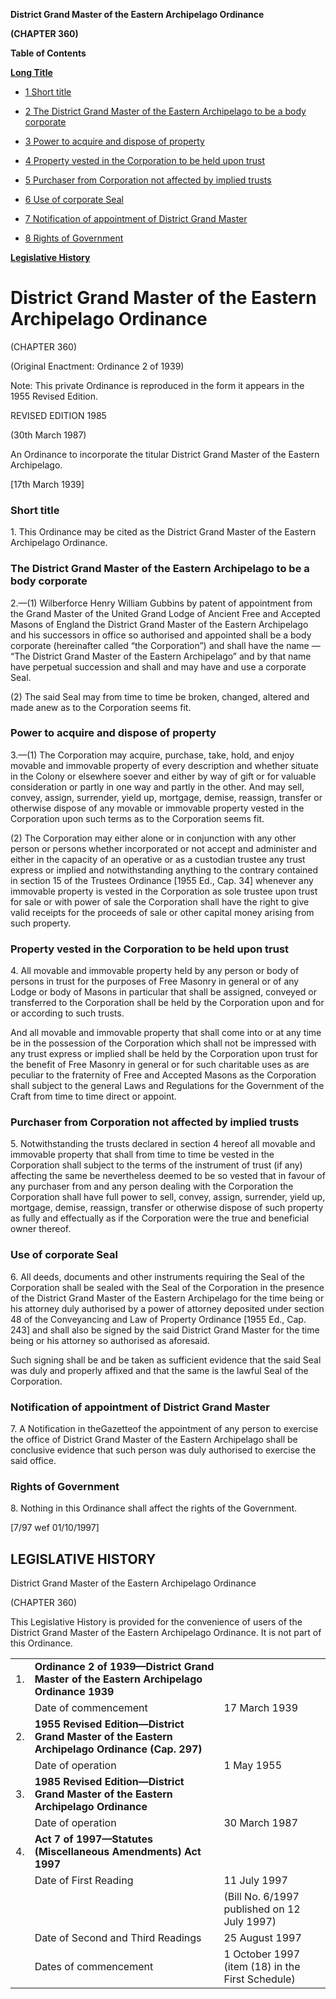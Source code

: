 **District Grand Master of the Eastern Archipelago Ordinance**

**(CHAPTER 360)**

**Table of Contents**

[**Long Title**](#District-Grand-Master-of-the-Eastern-Archipelago-Ordinance)

- [1 Short title](#Short-title)

- [2 The District Grand Master of the Eastern Archipelago to be a body corporate](#The-District-Grand-Master-of-the-Eastern-Archipelago-to-be-a-body-corporate)

- [3 Power to acquire and dispose of property](#Power-to-acquire-and-dispose-of-property)

- [4 Property vested in the Corporation to be held upon trust](#Property-vested-in-the-Corporation-to-be-held-upon-trust)

- [5 Purchaser from Corporation not affected by implied trusts](#Purchaser-from-Corporation-not-affected-by-implied-trusts)

- [6 Use of corporate Seal](#Use-of-corporate-Seal)

- [7 Notification of appointment of District Grand Master](#Notification-of-appointment-of-District-Grand-Master)

- [8 Rights of Government](#Rights-of-Government)

[**Legislative History**](#Legislative-History)

# District Grand Master of the Eastern Archipelago Ordinance

(CHAPTER 360)

(Original Enactment: Ordinance 2 of 1939)

Note: This private Ordinance is reproduced in the form it appears in the 1955 Revised Edition.

REVISED EDITION 1985

(30th March 1987)

An Ordinance to incorporate the titular District Grand Master of the Eastern Archipelago.

[17th March 1939]

### Short title

1\. This Ordinance may be cited as the District Grand Master of the Eastern Archipelago Ordinance.

### The District Grand Master of the Eastern Archipelago to be a body corporate

2\.—(1) Wilberforce Henry William Gubbins by patent of appointment from the Grand Master of the United Grand Lodge of Ancient Free and Accepted Masons of England the District Grand Master of the Eastern Archipelago and his successors in office so authorised and appointed shall be a body corporate (hereinafter called “the Corporation”) and shall have the name — “The District Grand Master of the Eastern Archipelago” and by that name have perpetual succession and shall and may have and use a corporate Seal.

(2) The said Seal may from time to time be broken, changed, altered and made anew as to the Corporation seems fit.

### Power to acquire and dispose of property

3\.—(1) The Corporation may acquire, purchase, take, hold, and enjoy movable and immovable property of every description and whether situate in the Colony or elsewhere soever and either by way of gift or for valuable consideration or partly in one way and partly in the other. And may sell, convey, assign, surrender, yield up, mortgage, demise, reassign, transfer or otherwise dispose of any movable or immovable property vested in the Corporation upon such terms as to the Corporation seems fit.

(2) The Corporation may either alone or in conjunction with any other person or persons whether incorporated or not accept and administer and either in the capacity of an operative or as a custodian trustee any trust express or implied and notwithstanding anything to the contrary contained in section 15 of the Trustees Ordinance [1955 Ed., Cap. 34] whenever any immovable property is vested in the Corporation as sole trustee upon trust for sale or with power of sale the Corporation shall have the right to give valid receipts for the proceeds of sale or other capital money arising from such property.

### Property vested in the Corporation to be held upon trust

4\. All movable and immovable property held by any person or body of persons in trust for the purposes of Free Masonry in general or of any Lodge or body of Masons in particular that shall be assigned, conveyed or transferred to the Corporation shall be held by the Corporation upon and for or according to such trusts.

And all movable and immovable property that shall come into or at any time be in the possession of the Corporation which shall not be impressed with any trust express or implied shall be held by the Corporation upon trust for the benefit of Free Masonry in general or for such charitable uses as are peculiar to the fraternity of Free and Accepted Masons as the Corporation shall subject to the general Laws and Regulations for the Government of the Craft from time to time direct or appoint.

### Purchaser from Corporation not affected by implied trusts

5\. Notwithstanding the trusts declared in section 4 hereof all movable and immovable property that shall from time to time be vested in the Corporation shall subject to the terms of the instrument of trust (if any) affecting the same be nevertheless deemed to be so vested that in favour of any purchaser from and any person dealing with the Corporation the Corporation shall have full power to sell, convey, assign, surrender, yield up, mortgage, demise, reassign, transfer or otherwise dispose of such property as fully and effectually as if the Corporation were the true and beneficial owner thereof.

### Use of corporate Seal

6\. All deeds, documents and other instruments requiring the Seal of the Corporation shall be sealed with the Seal of the Corporation in the presence of the District Grand Master of the Eastern Archipelago for the time being or his attorney duly authorised by a power of attorney deposited under section 48 of the Conveyancing and Law of Property Ordinance [1955 Ed., Cap. 243] and shall also be signed by the said District Grand Master for the time being or his attorney so authorised as aforesaid.

Such signing shall be and be taken as sufficient evidence that the said Seal was duly and properly affixed and that the same is the lawful Seal of the Corporation.

### Notification of appointment of District Grand Master

7\. A Notification in theGazetteof the appointment of any person to exercise the office of District Grand Master of the Eastern Archipelago shall be conclusive evidence that such person was duly authorised to exercise the said office.

### Rights of Government

8\. Nothing in this Ordinance shall affect the rights of the Government.

[7/97 wef 01/10/1997]

## LEGISLATIVE HISTORY

District Grand Master of the Eastern Archipelago Ordinance

(CHAPTER 360)

This Legislative History is provided for the convenience of users of the District Grand Master of the Eastern Archipelago Ordinance. It is not part of this Ordinance.

||||
|:-|:-|:-|
|1.|**Ordinance 2 of 1939—District Grand Master of the Eastern Archipelago Ordinance 1939**|
||Date of commencement|17 March 1939|
|2.|**1955 Revised Edition—District Grand Master of the Eastern Archipelago Ordinance (Cap. 297)**|
||Date of operation|1 May 1955|
|3.|**1985 Revised Edition—District Grand Master of the Eastern Archipelago Ordinance**|
||Date of operation|30 March 1987|
|4.|**Act 7 of 1997—Statutes (Miscellaneous Amendments) Act 1997**|
||Date of First Reading|11 July 1997|
|||(Bill No. 6/1997 published on 12 July 1997)|
||Date of Second and Third Readings|25 August 1997|
||Dates of commencement|1 October 1997 (item (18) in the First Schedule)|

